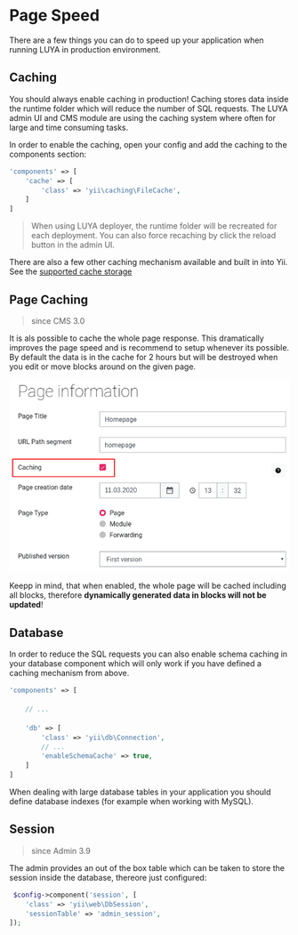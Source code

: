 # Page Speed

There are a few things you can do to speed up your application when running LUYA in production environment.

## Caching

You should always enable caching in production! Caching stores data inside the runtime folder which will reduce the number of SQL requests. The LUYA admin UI and CMS module are using the caching system where often for large and time consuming tasks.

In order to enable the caching, open your config and add the caching to the components section:

```php
'components' => [
    'cache' => [
        'class' => 'yii\caching\FileCache',
    ]
]
```

> When using LUYA deployer, the runtime folder will be recreated for each deployment. You can also force recaching by click the reload button in the admin UI.

There are also a few other caching mechanism available and built in into Yii. See the [supported cache storage](http://www.yiiframework.com/doc-2.0/guide-caching-data.html#supported-cache-storage)

## Page Caching

> since CMS 3.0

It is als possible to cache the whole page response. This dramatically improves the page speed and is recommend to setup whenever its possible. By default the data is in the cache for 2 hours but will be destroyed when you edit or move blocks around on the given page.

![CMS Page Caching](https://raw.githubusercontent.com/luyadev/luya/master/docs/guide/img/page-caching.png "CMS Page Caching")

Keepp in mind, that when enabled, the whole page will be cached including all blocks, therefore **dynamically generated data in blocks will not be updated**!

## Database

In order to reduce the SQL requests you can also enable schema caching in your database component which will only work if you have defined a caching mechanism from above.

```php
'components' => [

    // ...
    
    'db' => [
        'class' => 'yii\db\Connection',
        // ...
        'enableSchemaCache' => true,
    ]
]
```

When dealing with large database tables in your application you should define database indexes (for example when working with MySQL).

## Session

> since Admin 3.9

The admin provides an out of the box table which can be taken to store the session inside the database, thereore just configured:

```php
 $config->component('session', [
    'class' => 'yii\web\DbSession',
    'sessionTable' => 'admin_session',
]);
```
